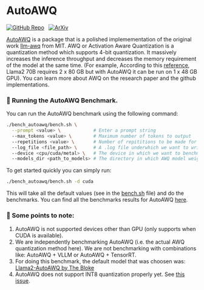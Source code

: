 # AutoAWQ

[![GitHub Repo](https://img.shields.io/badge/github-%23121011.svg?style=for-the-badge&logo=github&logoColor=white)](https://github.com/casper-hansen/AutoAWQ) &nbsp;
[![ArXiv](https://img.shields.io/badge/arXiv-%230170FE.svg?style=for-the-badge&logo=arxiv&logoColor=white)](https://arxiv.org/abs/2306.00978)


[AutoAWQ](https://github.com/casper-hansen/AutoAWQ) is a package that is a polished implemementation of the original work [llm-awq](https://github.com/mit-han-lab/llm-awq) from MIT. AWQ or Activation Aware Quantization is a quantization method which supports 4-bit quantization. It massively increases the inference throughput and decreases the memory requirement of the model at the same time. (For example, According to this [reference](https://huggingface.co/TheBloke/Llama-2-70B-Chat-AWQ), Llama2 70B requires 2 x 80 GB but with AutoAWQ it can be run on 1 x 48 GB GPU). You can learn more about AWQ on the research paper and the github implementations.

### 🚀 Running the AutoAWQ Benchmark.

You can run the AutoAWQ benchmark using the following command:

```bash
./bench_autoawq/bench.sh \
  --prompt <value> \            # Enter a prompt string
  --max_tokens <value> \        # Maximum number of tokens to output
  --repetitions <value> \       # Number of repititions to be made for the prompt.
  --log_file <file_path> \      # A .log file underwhich we want to write the results.
  --device <cpu/cuda/metal> \   # The device in which we want to benchmark.
  --models_dir <path_to_models> # The directory in which AWQ model weights are present
```

To get started quickly you can simply run:

```bash
./bench_autoawq/bench.sh -d cuda
```
This will take all the default values (see in the [bench.sh](/bench_autoawq/bench.sh) file) and do the benchmarks. You can find all the benchmarks results for AutoAWQ [here](/docs/llama2.md).


### 👀 Some points to note:

1. AutoAWQ is not supported devices other than GPU (only supports when CUDA is available).
2. We are independently benchmarking AutoAWQ (i.e. the actual AWQ quantization method here). We are not benchmarking with combinations like: AutoAWQ + VLLM or AutoAWQ + TensorRT.
3. For doing this benchmark, the default model that was choosen was: [Llama2-AutoAWQ by The Bloke](https://huggingface.co/TheBloke/Llama-2-7B-AWQ)
4. AutoAWQ does not support INT8 quantization properly yet. See [this issue](https://github.com/casper-hansen/AutoAWQ/issues/45).

